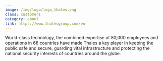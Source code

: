 ```yaml
---
image: /img/logo/logo_thales.png
class: customers
category: about
link: https://www.thalesgroup.com/en
---
```


World-class technology, the combined expertise of 80,000 employees and operations in 68 countries have made Thales a key player in keeping the public safe and secure, guarding vital infrastructure and protecting the national security interests of countries around the globe.
